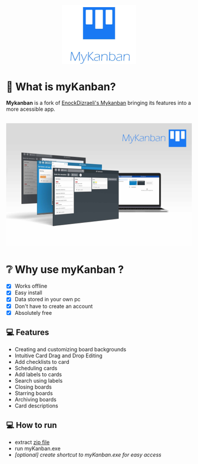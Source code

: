 
<div align="center">
  <h2 align="center">
    <img width="200" height="160" src="https://raw.githubusercontent.com/EnockDizraeli/myKanban/master/images/logo.jpg" alt="myKanban icon"/>
  </h2>

</div>

#

# 🎒 What is myKanban?

**Mykanban** is a fork of [EnockDizraeli's Mykanban](https://github.com/EnockDizraeli/myKanban) bringing its features into a more acessible app.

<h2 align="center">
  <img alt="MyKanban Screenshots" src="https://raw.githubusercontent.com/EnockDizraeli/myKanban/master/images/panel.jpg">
</h2>

# ❔ Why use myKanban ?
>
* [x] Works offline
* [x] Easy install
* [x] Data stored in your own pc
* [x] Don't have to create an account
* [x] Absolutely free

## 💻 Features
>
* Creating and customizing board backgrounds
* Intuitive Card Drag and Drop Editing
* Add checklists to card
* Scheduling cards
* Add labels to cards
* Search using labels
* Closing boards
* Starring boards
* Archiving boards
* Card descriptions

## 💻 How to run
* extract [zip file](https://github.com/Omoshirokunai/myKanban/releases/tag/v1.0-beta)
* run myKanban.exe
* *[optional] create shortcut to myKanban.exe for easy access*
